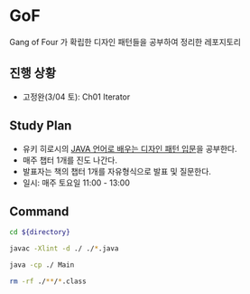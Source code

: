 # GoF

Gang of Four 가 확립한 디자인 패턴들을 공부하여 정리한 레포지토리

## 진행 상황

- 고정완(3/04 토): Ch01 Iterator

## Study Plan

- 유키 히로시의 [JAVA 언어로 배우는 디자인 패턴 입문](https://github.com/michilu/dpsrc_2009-10-10)을 공부한다.
- 매주 챕터 1개를 진도 나간다.
- 발표자는 책의 챕터 1개를 자유형식으로 발표 및 질문한다.
- 일시: 매주 토요일 11:00 - 13:00

## Command

```sh
cd ${directory}

javac -Xlint -d ./ ./*.java

java -cp ./ Main

rm -rf ./**/*.class
```
